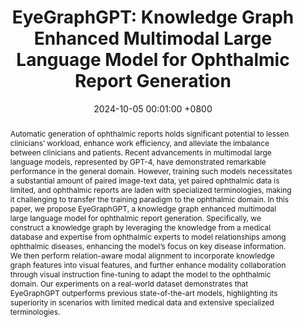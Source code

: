---
title: "EyeGraphGPT: Knowledge Graph Enhanced Multimodal Large Language Model for Ophthalmic Report Generation"
date: 2024-10-05 00:01:00 +0800
selected: false
pub: "IEEE BIBM'24, CCF-B"
pub_last: 'Just accepted. <span class="badge badge-pill badge-publication badge-danger">Oral</span>'
pub_date: "(2024)"
abstract: >-
  Automatic generation of ophthalmic reports holds significant potential to lessen clinicians’ workload, enhance work efficiency, and alleviate the imbalance between clinicians and patients. Recent advancements in multimodal large language models, represented by GPT-4, have demonstrated remarkable performance in the general domain. However, training such models necessitates a substantial amount of paired image-text data, yet paired ophthalmic data is limited, and ophthalmic reports are laden with specialized terminologies, making it challenging to transfer the training paradigm to the ophthalmic domain. In this paper, we propose EyeGraphGPT, a knowledge graph enhanced multimodal large language model for ophthalmic report generation. Specifically, we construct a knowledge graph by leveraging the knowledge from a medical database and expertise from ophthalmic experts to model relationships among ophthalmic diseases, enhancing the model’s focus on key disease information. We then perform relation-aware modal alignment to incorporate knowledge graph features into visual features, and further enhance modality collaboration through visual instruction fine-tuning to adapt the model to the ophthalmic domain. Our experiments on a real-world dataset demonstrates that EyeGraphGPT outperforms previous state-of-the-art models, highlighting its superiority in scenarios with limited medical data and extensive specialized terminologies.
cover: /assets/images/covers/wang2024eyegraphgpt.png
authors:
  - Zhirui WANG
  - Xinlong JIANG†
  - Chenlong GAO
  - Fan DONG
  - Weiwei DAI
  - Bingyu WANG
  - Bingjie YAN
  - Qian CHEN
  - Wuliang HUANG
  - Teng ZHANG
  - Yiqiang CHEN
# links: 
  # Paper: https://ieeexplore.ieee.org/abstract/document/10643309/
  # Bib: bib/wang2024eyegraphgpt.txt
---